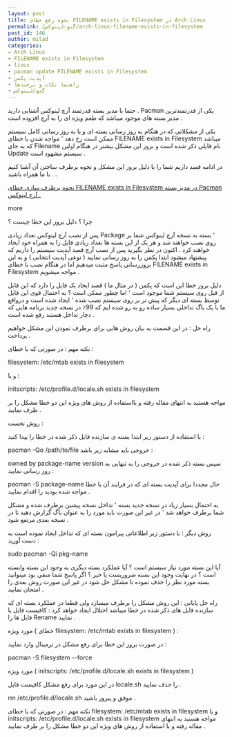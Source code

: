 ```yaml
---
layout: post
title: نحوه رفع خطای FILENAME exists in Filesystem در Arch Linux
permalink: /گنو-لینوکس/arch-linux-filename-exists-in-filesystem
post_id: 146
author: milad
categories: 
- Arch Linux
- FILENAME exists in Filesystem
- linux
- pacman update FILENAME exists in Filesystem
- آپدیت پکمن
- راهنما نکات و ترفندها
- گنو/لینوکس
---
```


حتما با مدیر بسته قدرتمند آرچ لینوکس آشنایی دارید . Pacman یکی از قدرتمندترین مدیر بسته های موجود میباشد که طعم ویژه ای را به آرچ افزوده است .

یکی از مشکلاتی که در هنگام به روز رسانی بسته ای و یا به روز رسانی کامل سیستم ممکن است رخ دهد ٬ مواجه شدن با خطای FILENAME exists in Filesystem میباشد که به جای Filename نام فایلی ذکر شده است و بروز این مشکل بیشتر در هنگام اولین Update سیستم مشهود است .

در ادامه قصد داریم شما را با دلیل بروز این مشکل و نحوه برطرف ساختن آن آشنا کنیم . با ما همراه باشید .

[نحوه برطرف سازی خطای FILENAME exists in Filesystem در مدیر بسته Pacman آرچ لینوکس .](http://tuxgeek.ir/arch-linux-filename-exists-in-filesystem/)

more


چرا ؟ دلیل بروز این خطا چیست ؟

پس از نصب آرچ لینوکس تعداد زیادی Package ٬ بسته به نسخه آرچ لینوکس شما بر روی نصب خواهند شد و هر یک از این بسته ها تعداد زیادی فایل را به همراه خود ایجاد خواهند کرد .
اکنون در نظر بگیرید پس از نصب آرچ قصد آپدیت سیستم را داریم که پیشنهاد میشود ابتدا پکمن را به روز رسانی نمایید ( نوعی آپدیت انتخابی ) و به این بروزرسانی پاسخ مثبت میدهیم اما در هنگام نصب با خطای FILENAME exists in Filesystem مواجه میشویم .

دلیل بروز خطا این است که پکمن ( در مثال ما ) قصد ایجاد یک فایل را دارد که این فایل از قبل روی سیستم شما موجود است ٬ اما چطور ممکن است ؟ به احتمال قوی این فایل توسط بسته ای دیگر که پیش تر بر روی سیستم نصب شده ٬ ایجاد شده است و درواقع ما با یک باگ تداخلی بسیار ساده رو به رو شده ایم که 99٪ در نسخه جدید برنامه هایی که دچار تداخل هستند رفع شده است .

راه حل : در این قسمت به بیان روش هایی برای برطرف نمودن این مشکل خواهیم پرداخت .

نکته مهم : در صورتی که با خطای :

filesystem: 
/etc/mtab exists in filesystem

و یا :

initscripts: 
/etc/profile.d/locale.sh exists in filesystem

مواجه هستید به انتهای مقاله رفته و بااستفاده از روش های ویژه این دو خطا مشکل را بر طرف نمایید .

روش نخست :

با استفاده از دستور زیر ابتدا بسته ی سازنده فایل ذکر شده در خطا را پیدا کنید :

pacman -Qo /path/to/file
خروجی باید مشابه زیر باشد :

owned by package-name version
سپس بسته ذکر شده در خروجی را به تنهایی به روز رسانی نمایید :

pacman -S package-name
حال مجددا برای آپدیت بسته ای که در فرایند آن با خطا مواجه شده بودید را اقدام نمایید .

به احتمال بسیار زیاد در نسخه جدید بسته ٬ تداخل نسخه پیشین برطرف شده و مشکل شما برطرف خواهد شد ٬ در غیر این صورت باید مورد را به عنوان باگ گزارش دهید تا در نسخه بعدی مرتفع شود .

روش دیگر :
با دستور زیر اطلاعاتی پیرامون بسته ای که تداخل ایجاد نموده است به دست آورید :

sudo pacman -Qi pkg-name

آیا این بسته مورد نیاز سیستم است ؟ آیا عملکرد بسته دیگری به وجود این بسته وابسته است ؟ در نهایت وجود این بسته ضروریست یا خیر ؟ اگر پاسخ شما منفی بود میتوانید بسته مورد نظر را حذف نموده تا مشکل حل شود در غیر این صورت روش بعدی را امتحان نمایید .

راه حل پایانی :
این روش مشکل را برطرف میسازد ولی قطعا در عملکرد بسته ای که سازنده فایل های ذکر شده در خطا میباشد اختلال ایجاد خواهد کرد : کافیست فایل یا فایل ها را Rename نمایید .

مورد ویژه ( خطای filesystem: /etc/mtab exists in filesystem ) :

در صورت بروز این خطا برای رفع مشکل در ترمینال وارد نمایید :

pacman -S filesystem --force

مورد ویژه ( initscripts: /etc/profile.d/locale.sh exists in filesystem )

در این مورد برای رفع مشکل کافیست فایل locale.sh را حذف نمایید .

rm /etc/profile.d/locale.sh
موفق و پیروز باشید .

نکته مهم : در صورتی که با خطای filesystem: /etc/mtab exists in filesystem و یا initscripts: /etc/profile.d/locale.sh exists in filesystem مواجه هستید به انتهای مقاله رفته و با استفاده از روش های ویژه این دو خطا مشکل را بر طرف نمایید .